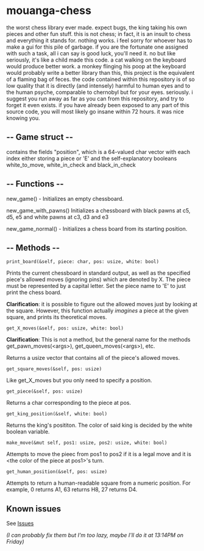 # mouanga-chess
the worst chess library ever made. expect bugs, the king taking his own pieces and other fun stuff. this is not chess; in fact, it is an insult to chess and everything it stands for. nothing works. i feel sorry for whoever has to make a gui for this pile of garbage. if you are the fortunate one assigned with such a task, all i can say is good luck, you'll need it. no but like seriously, it's like a child made this code. a cat walking on the keyboard would produce better work. a monkey flinging his poop at the keyboard would probably write a better library than this, this project is the equivalent of a flaming bag of feces. the code contained within this repository is of so low quality that it is directly (and intensely) harmful to human eyes and to the human psyche, comparable to chernobyl but for your eyes. seriously. i suggest you run away as far as you can from this repository, and try to forget it even exists. if you have already been exposed to any part of this source code, you will most likely go insane within 72 hours. it was nice knowing you.

## **-- Game struct --**

contains the fields "position", which is a 64-valued char vector with each index either storing a piece or 'E'
and the self-explanatory booleans white_to_move, white_in_check and black_in_check


## **-- Functions --**

new_game() - Initializes an empty chessboard.

new_game_with_pawns() Initializes a chessboard with black pawns at c5, d5, e5 and white pawns at c3, d3 and e3

new_game_normal() - Initializes a chess board from its starting position.

## **-- Methods --**

`print_board(&self, piece: char, pos: usize, white: bool)`

Prints the current chessboard in standard output, as well as the specified piece's allowed moves (ignoring pins) which are denoted by X. 
The piece must be represented by a capital letter.
Set the piece name to 'E' to just print the chess board.

**Clarification**: it is possible to figure out the allowed moves just by looking at the square. However, this function actually *imagines* a piece at the given square, and prints its theoretical moves.



`get_X_moves(&self, pos: usize, white: bool)`

**Clarification**: This is not a method, but the general name for the methods get_pawn_moves(\<args\>), get_queen_moves(\<args\>), etc.

  
Returns a usize vector that contains all of the piece's allowed moves.


  
`get_square_moves(&self, pos: usize)`

Like get_X_moves but you only need to specify a position.


  
`get_piece(&self, pos: usize)`

Returns a char corresponding to the piece at pos.

  
  
`get_king_position(&self, white: bool)`

Returns the king's posititon. The color of said king is decided by the white boolean variable.


  
`make_move(&mut self, pos1: usize, pos2: usize, white: bool)`

Attempts to move the pieec from pos1 to pos2 if it is a legal move and it is \<the color of the piece at pos1\>'s turn.


  
`get_human_position(&self, pos: usize)`

Attempts to return a human-readable square from a numeric position.
For example, 0 returns A1, 63 returns H8, 27 returns D4.
  
  
## Known issues
  
See [Issues](https://github.com/IndaPlus22/mouanga-chess/issues)
  
*(I can probably fix them but I'm too lazy, maybe I'll do it at 13:14PM on Friday)*
  
